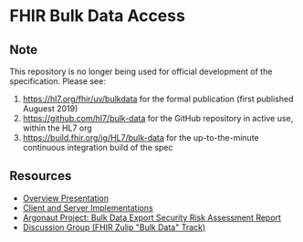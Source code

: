 # FHIR Bulk Data Access

## Note

This repository is no longer being used for official development of the specification. Please see:

1. https://hl7.org/fhir/uv/bulkdata for the formal publication (first published Auguest 2019)
2. https://github.com/hl7/bulk-data for the GitHub repository in active use, within the HL7 org
3. https://build.fhir.org/ig/HL7/bulk-data for the up-to-the-minute continuous integration build of the spec

## Resources
 - [Overview Presentation](https://docs.google.com/presentation/d/14ZHmam9hwz6-SsCG1YqUIQnJ56bvSqEatebltgEVR6c/edit?usp=sharing)
 - [Client and Server Implementations](./implementations.md)
 - [Argonaut Project: Bulk Data Export Security Risk Assessment Report](./security-risk-assessment-report.pdf)
 - [Discussion Group (FHIR Zulip "Bulk Data" Track)](https://chat.fhir.org/#narrow/stream/bulk.20data)
